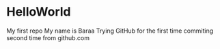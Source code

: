 HelloWorld
==========

My first repo
My name is Baraa
Trying GitHub for the first time
commiting second time from github.com
